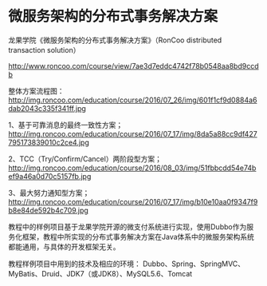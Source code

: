 # 微服务架构的分布式事务解决方案
龙果学院《微服务架构的分布式事务解决方案》（RonCoo distributed transaction solution）

http://www.roncoo.com/course/view/7ae3d7eddc4742f78b0548aa8bd9ccdb

整体方案流程图：
http://img.roncoo.com/education/course/2016/07_26/img/601f1cf9d0884a6dab2043c335f341ff.jpg

1、基于可靠消息的最终一致性方案；
http://img.roncoo.com/education/course/2016/07_17/img/8da5a88cc9df427795173839010c2ce4.jpg

2、TCC（Try/Confirm/Cancel）两阶段型方案；
http://img.roncoo.com/education/course/2016/08_03/img/51fbbcdd54e74bef9a46a0d70c5157fb.jpg

3、最大努力通知型方案；
http://img.roncoo.com/education/course/2016/07_17/img/b10e10aa0f9347f9b8e84de592b4c709.jpg

教程中的样例项目基于龙果学院开源的微支付系统进行实现，使用Dubbo作为服务化框架，教程中所实现的分布式事务解决方案在Java体系中的微服务架构系统都能通用，与具体的开发框架无关。

教程样例项目中用到的技术及相应的环境：
Dubbo、Spring、SpringMVC、MyBatis、Druid、JDK7（或JDK8）、MySQL5.6、Tomcat
